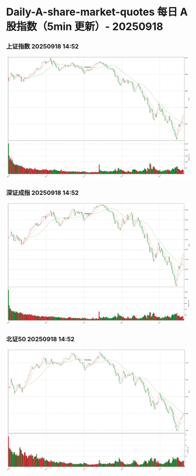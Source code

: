 
# Daily-A-share-market-quotes 每日 A 股指数（5min 更新）- 20250918

### 上证指数 20250918 14:52
![](./fig/2025/9/20250918-sh000001.png)

### 深证成指 20250918 14:52
![](./fig/2025/9/20250918-sz399001.png)

### 北证50 20250918 14:52
![](./fig/2025/9/20250918-bj899050.png)
